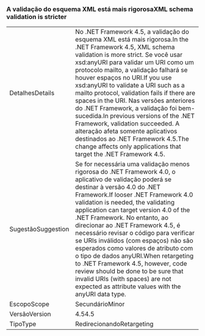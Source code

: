 ### <a name="xml-schema-validation-is-stricter"></a><span data-ttu-id="75530-101">A validação do esquema XML está mais rigorosa</span><span class="sxs-lookup"><span data-stu-id="75530-101">XML schema validation is stricter</span></span>

|   |   |
|---|---|
|<span data-ttu-id="75530-102">Detalhes</span><span class="sxs-lookup"><span data-stu-id="75530-102">Details</span></span>|<span data-ttu-id="75530-103">No .NET Framework 4.5, a validação do esquema XML está mais rigorosa.</span><span class="sxs-lookup"><span data-stu-id="75530-103">In the .NET Framework 4.5, XML schema validation is more strict.</span></span> <span data-ttu-id="75530-104">Se você usar xsd:anyURI para validar um URI como um protocolo mailto, a validação falhará se houver espaços no URI.</span><span class="sxs-lookup"><span data-stu-id="75530-104">If you use xsd:anyURI to validate a URI such as a mailto protocol, validation fails if there are spaces in the URI.</span></span> <span data-ttu-id="75530-105">Nas versões anteriores do .NET Framework, a validação foi bem-sucedida.</span><span class="sxs-lookup"><span data-stu-id="75530-105">In previous versions of the .NET Framework, validation succeeded.</span></span> <span data-ttu-id="75530-106">A alteração afeta somente aplicativos destinados ao .NET Framework 4.5.</span><span class="sxs-lookup"><span data-stu-id="75530-106">The change affects only applications that target the .NET Framework 4.5.</span></span>|
|<span data-ttu-id="75530-107">Sugestão</span><span class="sxs-lookup"><span data-stu-id="75530-107">Suggestion</span></span>|<span data-ttu-id="75530-108">Se for necessária uma validação menos rigorosa do .NET Framework 4.0, o aplicativo de validação poderá se destinar à versão 4.0 do .NET Framework.</span><span class="sxs-lookup"><span data-stu-id="75530-108">If looser .NET Framework 4.0 validation is needed, the validating application can target version 4.0 of the .NET Framework.</span></span> <span data-ttu-id="75530-109">No entanto, ao direcionar ao .NET Framework 4.5, é necessário revisar o código para verificar se URIs inválidos (com espaços) não são esperados como valores de atributo com o tipo de dados anyURI.</span><span class="sxs-lookup"><span data-stu-id="75530-109">When retargeting to .NET Framework 4.5, however, code review should be done to be sure that invalid URIs (with spaces) are not expected as attribute values with the anyURI data type.</span></span>|
|<span data-ttu-id="75530-110">Escopo</span><span class="sxs-lookup"><span data-stu-id="75530-110">Scope</span></span>|<span data-ttu-id="75530-111">Secundário</span><span class="sxs-lookup"><span data-stu-id="75530-111">Minor</span></span>|
|<span data-ttu-id="75530-112">Versão</span><span class="sxs-lookup"><span data-stu-id="75530-112">Version</span></span>|<span data-ttu-id="75530-113">4.5</span><span class="sxs-lookup"><span data-stu-id="75530-113">4.5</span></span>|
|<span data-ttu-id="75530-114">Tipo</span><span class="sxs-lookup"><span data-stu-id="75530-114">Type</span></span>|<span data-ttu-id="75530-115">Redirecionando</span><span class="sxs-lookup"><span data-stu-id="75530-115">Retargeting</span></span>|

